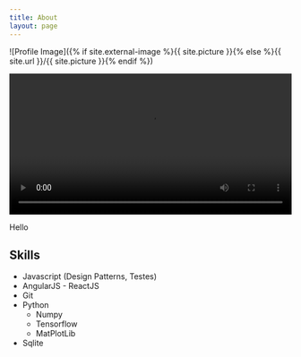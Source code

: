 ```yaml
---
title: About
layout: page
---
```

![Profile Image]({% if site.external-image %}{{ site.picture }}{% else %}{{ site.url }}/{{ site.picture }}{% endif %})

<video width="100%" controls align="centre">
	<source src="../Assets/ZDS.mp4" type=video/mp4>
</video>

<p>Hello</p>

<h2>Skills</h2>

<ul class="skill-list">
	<li>Javascript (Design Patterns, Testes)</li>
	<li>AngularJS - ReactJS</li>
	<li>Git</li>
	<li>Python
		<ul>
			<li>Numpy</li>
			<li>Tensorflow</li>
			<li>MatPlotLib</li>
		</ul>
	</li>
	<li>Sqlite</li>
</ul>

